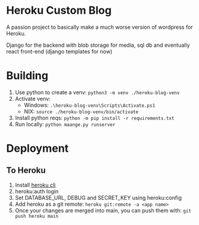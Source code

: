# Heroku Custom Blog

A passion project to basically make a much worse version of wordpress for Heroku.

Django for the backend with blob storage for media, sql db and eventually react front-end (django templates for now)


# Building

1. Use python to create a venv: `python3 -m venv ./heroku-blog-venv`
2. Activate venv: 
    - Windows: `.\heroku-blog-venv\Scripts\Activate.ps1`
    - NIX: `source ./heroku-blog-venv/bin/activate`
3. Install python reqs: `python -m pip install -r requirements.txt`
4. Run locally: `python maange.py runserver`

# Deployment

## To Heroku

1. Install [heroku cli](https://devcenter.heroku.com/articles/heroku-cli#install-the-heroku-cli)
2. heroku:auth login
3. Set DATABASE_URL, DEBUG and SECRET_KEY using heroku:config
4. Add heroku as a git remote: `heroku git:remote -a <app name>`
5. Once your changes are merged into main, you can push them with: `git push heroku main`
